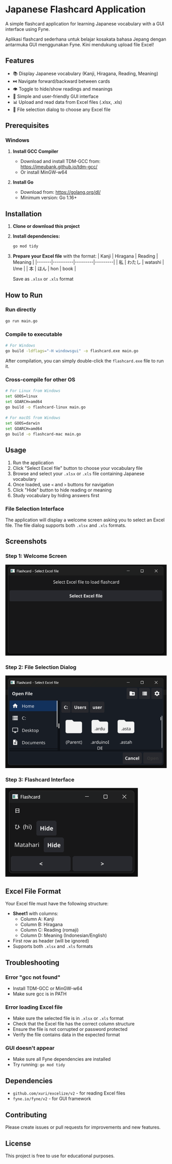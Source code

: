 # Japanese Flashcard Application

A simple flashcard application for learning Japanese vocabulary with a GUI interface using Fyne.

Aplikasi flashcard sederhana untuk belajar kosakata bahasa Jepang dengan antarmuka GUI menggunakan Fyne. Kini mendukung upload file Excel!

## Features

- 📚 Display Japanese vocabulary (Kanji, Hiragana, Reading, Meaning)
- ⏭️ Navigate forward/backward between cards
- 👁️ Toggle to hide/show readings and meanings
- 📱 Simple and user-friendly GUI interface
- 📊 Upload and read data from Excel files (.xlsx, .xls)
- 📁 File selection dialog to choose any Excel file

## Prerequisites

### Windows
1. **Install GCC Compiler**
   - Download and install TDM-GCC from: https://jmeubank.github.io/tdm-gcc/
   - Or install MinGW-w64

2. **Install Go**
   - Download from: https://golang.org/dl/
   - Minimum version: Go 1.16+

## Installation

1. **Clone or download this project**
2. **Install dependencies:**
   ```bash
   go mod tidy
   ```

3. **Prepare your Excel file** with the format:
   | Kanji | Hiragana | Reading | Meaning |
   |-------|----------|---------|---------|
   | 私 | わたし | watashi | I/me |
   | 本 | ほん | hon | book |
   
   Save as `.xlsx` or `.xls` format

## How to Run

### Run directly
```bash
go run main.go
```

### Compile to executable
```bash
# For Windows
go build -ldflags="-H windowsgui" -o flashcard.exe main.go
```

After compilation, you can simply double-click the `flashcard.exe` file to run it.

### Cross-compile for other OS
```bash
# For Linux from Windows
set GOOS=linux
set GOARCH=amd64
go build -o flashcard-linux main.go

# For macOS from Windows  
set GOOS=darwin
set GOARCH=amd64
go build -o flashcard-mac main.go
```

## Usage

1. Run the application
2. Click "Select Excel file" button to choose your vocabulary file
3. Browse and select your `.xlsx` or `.xls` file containing Japanese vocabulary
4. Once loaded, use `<` and `>` buttons for navigation
5. Click "Hide" button to hide reading or meaning
6. Study vocabulary by hiding answers first

### File Selection Interface
The application will display a welcome screen asking you to select an Excel file. The file dialog supports both `.xlsx` and `.xls` formats.

## Screenshots

### Step 1: Welcome Screen
![Select Excel File](img/select_1.png)

### Step 2: File Selection Dialog
![Browse Files](img/select2_2.png)

### Step 3: Flashcard Interface
![Flashcard View](img/flashcard.png)

## Excel File Format

Your Excel file must have the following structure:
- **Sheet1** with columns:
  - Column A: Kanji
  - Column B: Hiragana  
  - Column C: Reading (romaji)
  - Column D: Meaning (Indonesian/English)
- First row as header (will be ignored)
- Supports both `.xlsx` and `.xls` formats

## Troubleshooting

### Error "gcc not found"
- Install TDM-GCC or MinGW-w64
- Make sure gcc is in PATH

### Error loading Excel file
- Make sure the selected file is in `.xlsx` or `.xls` format
- Check that the Excel file has the correct column structure
- Ensure the file is not corrupted or password protected
- Verify the file contains data in the expected format

### GUI doesn't appear
- Make sure all Fyne dependencies are installed
- Try running: `go mod tidy`

## Dependencies

- `github.com/xuri/excelize/v2` - for reading Excel files
- `fyne.io/fyne/v2` - for GUI framework

## Contributing

Please create issues or pull requests for improvements and new features.

## License

This project is free to use for educational purposes.

